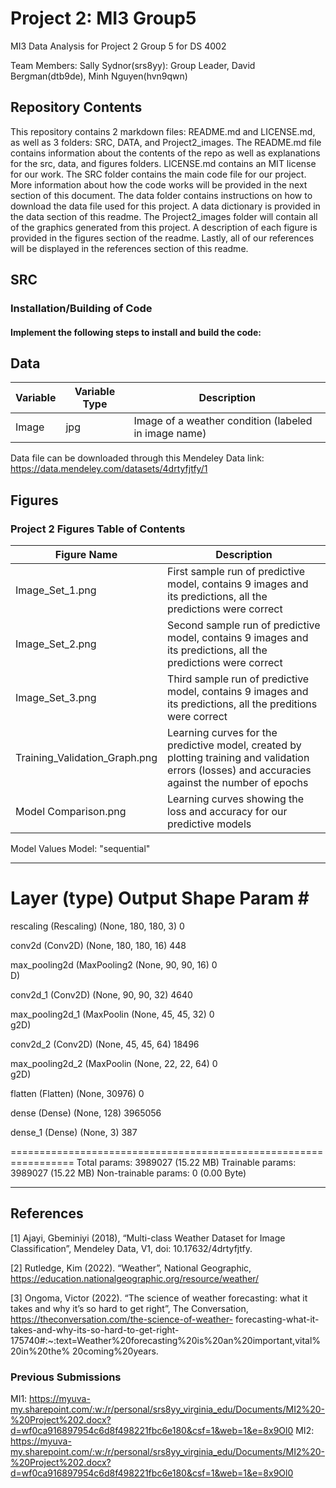 # Project 2: MI3 Group5
MI3 Data Analysis for Project 2 Group 5 for DS 4002

Team Members:
Sally Sydnor(srs8yy): Group Leader,
David Bergman(dtb9de),
Minh Nguyen(hvn9qwn)

## Repository Contents

This repository contains 2 markdown files: README.md and LICENSE.md, as well as 3 folders: SRC, DATA, and Project2_images. The README.md file contains information about the contents of the repo as well as explanations for the src, data, and figures folders. LICENSE.md contains an MIT license for our work. The SRC folder contains the main code file for our project. More information about how the code works will be provided in the next section of this document. The data folder contains instructions on how to download the data file used for this project. A data dictionary is provided in the data section of this readme. The Project2_images folder will contain all of the graphics generated from this project. A description of each figure is provided in the figures section of the readme. Lastly, all of our references will be displayed in the references section of this readme.

## SRC

### Installation/Building of Code

#### Implement the following steps to install and build the code:

## Data

| Variable    | Variable Type | Description                                            |
| ----------- | ------------- | -------------------------------------------------------|
| Image       | jpg           | Image of a weather condition (labeled in image name)   |


Data file can be downloaded through this Mendeley Data link:
https://data.mendeley.com/datasets/4drtyfjtfy/1 


## Figures

### Project 2 Figures Table of Contents
| Figure Name      | Description |
| ----------- | ----------- |
| Image_Set_1.png | First sample run of predictive model, contains 9 images and its predictions, all the predictions were correct|
| Image_Set_2.png | Second sample run of predictive model, contains 9 images and its predictions, all the predictions were correct|
| Image_Set_3.png | Third sample run of predictive model, contains 9 images and its predictions, all the preditions were correct| 
| Training_Validation_Graph.png | Learning curves for the predictive model, created by plotting training and validation errors (losses) and accuracies against the number of epochs|
| Model Comparison.png | Learning curves showing the loss and accuracy for our predictive models|



Model Values
Model: "sequential"
_________________________________________________________________
 Layer (type)                Output Shape              Param #   
=================================================================
 rescaling (Rescaling)       (None, 180, 180, 3)       0         
                                                                 
 conv2d (Conv2D)             (None, 180, 180, 16)      448       
                                                                 
 max_pooling2d (MaxPooling2  (None, 90, 90, 16)        0         
 D)                                                              
                                                                 
 conv2d_1 (Conv2D)           (None, 90, 90, 32)        4640      
                                                                 
 max_pooling2d_1 (MaxPoolin  (None, 45, 45, 32)        0         
 g2D)                                                            
                                                                 
 conv2d_2 (Conv2D)           (None, 45, 45, 64)        18496     
                                                                 
 max_pooling2d_2 (MaxPoolin  (None, 22, 22, 64)        0         
 g2D)                                                            
                                                                 
 flatten (Flatten)           (None, 30976)             0         
                                                                 
 dense (Dense)               (None, 128)               3965056   
                                                                 
 dense_1 (Dense)             (None, 3)                 387       
                                                                 
=================================================================
Total params: 3989027 (15.22 MB)
Trainable params: 3989027 (15.22 MB)
Non-trainable params: 0 (0.00 Byte)
_________________________________________________________________


## References
[1] Ajayi, Gbeminiyi (2018), “Multi-class Weather Dataset for Image Classification”, Mendeley Data, V1, doi: 10.17632/4drtyfjtfy.

[2] Rutledge, Kim (2022). “Weather”, National Geographic, https://education.nationalgeographic.org/resource/weather/

[3] Ongoma, Victor (2022). “The science of weather forecasting: what it takes and why it’s so
hard to get right”, The Conversation, https://theconversation.com/the-science-of-weather-
forecasting-what-it-takes-and-why-its-so-hard-to-get-right-
175740#:~:text=Weather%20forecasting%20is%20an%20important,vital%20in%20the%
20coming%20years.


### Previous Submissions
MI1:  https://myuva-my.sharepoint.com/:w:/r/personal/srs8yy_virginia_edu/Documents/MI2%20-%20Project%202.docx?d=wf0ca916897954c6d8f498221fbc6e180&csf=1&web=1&e=8x9Ol0
MI2:  https://myuva-my.sharepoint.com/:w:/r/personal/srs8yy_virginia_edu/Documents/MI2%20-%20Project%202.docx?d=wf0ca916897954c6d8f498221fbc6e180&csf=1&web=1&e=8x9Ol0

